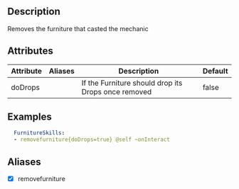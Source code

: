 ## Description
Removes the furniture that casted the mechanic

## Attributes
| Attribute      | Aliases     | Description                                             | Default  |
|----------------|-------------|---------------------------------------------------------|----------|
| doDrops        |             | If the Furniture should drop its Drops once removed     | false    |

## Examples
```yaml
  FurnitureSkills:
  - removefurniture{doDrops=true} @self ~onInteract
```

## Aliases
- [x] removefurniture